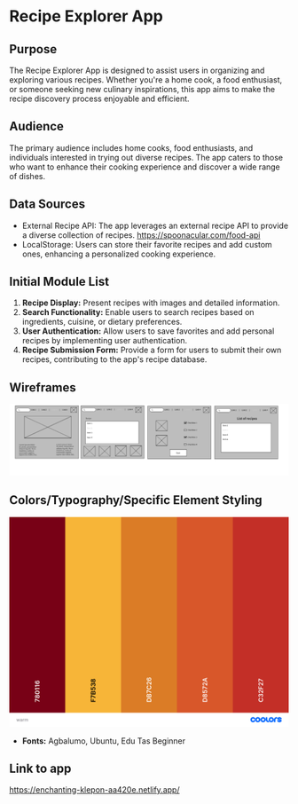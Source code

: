 # Recipe Explorer App

## Purpose

The Recipe Explorer App is designed to assist users in organizing and exploring various recipes. Whether you're a home cook, a food enthusiast, or someone seeking new culinary inspirations, this app aims to make the recipe discovery process enjoyable and efficient.

## Audience

The primary audience includes home cooks, food enthusiasts, and individuals interested in trying out diverse recipes. The app caters to those who want to enhance their cooking experience and discover a wide range of dishes.

## Data Sources

- External Recipe API: The app leverages an external recipe API to provide a diverse collection of recipes. https://spoonacular.com/food-api
- LocalStorage: Users can store their favorite recipes and add custom ones, enhancing a personalized cooking experience.

## Initial Module List

1. **Recipe Display:** Present recipes with images and detailed information.
2. **Search Functionality:** Enable users to search recipes based on ingredients, cuisine, or dietary preferences.
3. **User Authentication:** Allow users to save favorites and add personal recipes by implementing user authentication.
4. **Recipe Submission Form:** Provide a form for users to submit their own recipes, contributing to the app's recipe database.

## Wireframes

![Alt text](image.png)

## Colors/Typography/Specific Element Styling
![Alt text](warm.png)


- **Fonts:** Agbalumo, Ubuntu, Edu Tas Beginner


## Link to app
https://enchanting-klepon-aa420e.netlify.app/

